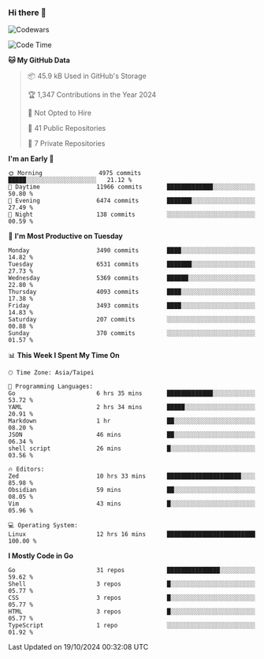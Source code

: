 ### Hi there 👋

![Codewars](https://www.codewars.com/users/omegaatt36/badges/small)

<!--START_SECTION:waka-->
![Code Time](http://img.shields.io/badge/Code%20Time-2%2C859%20hrs%2031%20mins-blue)

**🐱 My GitHub Data** 

> 📦 45.9 kB Used in GitHub's Storage 
 > 
> 🏆 1,347 Contributions in the Year 2024
 > 
> 🚫 Not Opted to Hire
 > 
> 📜 41 Public Repositories 
 > 
> 🔑 7 Private Repositories 
 > 
**I'm an Early 🐤** 

```text
🌞 Morning                4975 commits        █████░░░░░░░░░░░░░░░░░░░░   21.12 % 
🌆 Daytime                11966 commits       █████████████░░░░░░░░░░░░   50.80 % 
🌃 Evening                6474 commits        ███████░░░░░░░░░░░░░░░░░░   27.49 % 
🌙 Night                  138 commits         ░░░░░░░░░░░░░░░░░░░░░░░░░   00.59 % 
```
📅 **I'm Most Productive on Tuesday** 

```text
Monday                   3490 commits        ████░░░░░░░░░░░░░░░░░░░░░   14.82 % 
Tuesday                  6531 commits        ███████░░░░░░░░░░░░░░░░░░   27.73 % 
Wednesday                5369 commits        ██████░░░░░░░░░░░░░░░░░░░   22.80 % 
Thursday                 4093 commits        ████░░░░░░░░░░░░░░░░░░░░░   17.38 % 
Friday                   3493 commits        ████░░░░░░░░░░░░░░░░░░░░░   14.83 % 
Saturday                 207 commits         ░░░░░░░░░░░░░░░░░░░░░░░░░   00.88 % 
Sunday                   370 commits         ░░░░░░░░░░░░░░░░░░░░░░░░░   01.57 % 
```


📊 **This Week I Spent My Time On** 

```text
🕑︎ Time Zone: Asia/Taipei

💬 Programming Languages: 
Go                       6 hrs 35 mins       █████████████░░░░░░░░░░░░   53.72 % 
YAML                     2 hrs 34 mins       █████░░░░░░░░░░░░░░░░░░░░   20.91 % 
Markdown                 1 hr                ██░░░░░░░░░░░░░░░░░░░░░░░   08.20 % 
JSON                     46 mins             ██░░░░░░░░░░░░░░░░░░░░░░░   06.34 % 
shell script             26 mins             █░░░░░░░░░░░░░░░░░░░░░░░░   03.56 % 

🔥 Editors: 
Zed                      10 hrs 33 mins      █████████████████████░░░░   85.98 % 
Obsidian                 59 mins             ██░░░░░░░░░░░░░░░░░░░░░░░   08.05 % 
Vim                      43 mins             █░░░░░░░░░░░░░░░░░░░░░░░░   05.96 % 

💻 Operating System: 
Linux                    12 hrs 16 mins      █████████████████████████   100.00 % 
```

**I Mostly Code in Go** 

```text
Go                       31 repos            ███████████████░░░░░░░░░░   59.62 % 
Shell                    3 repos             █░░░░░░░░░░░░░░░░░░░░░░░░   05.77 % 
CSS                      3 repos             █░░░░░░░░░░░░░░░░░░░░░░░░   05.77 % 
HTML                     3 repos             █░░░░░░░░░░░░░░░░░░░░░░░░   05.77 % 
TypeScript               1 repo              ░░░░░░░░░░░░░░░░░░░░░░░░░   01.92 % 
```




 Last Updated on 19/10/2024 00:32:08 UTC
<!--END_SECTION:waka-->

<!--
**omegaatt36/omegaatt36** is a ✨ _special_ ✨ repository because its `README.md` (this file) appears on your GitHub profile.

Here are some ideas to get you started:

- 🔭 I’m currently working on ...
- 🌱 I’m currently learning ...
- 👯 I’m looking to collaborate on ...
- 🤔 I’m looking for help with ...
- 💬 Ask me about ...
- 📫 How to reach me: ...
- 😄 Pronouns: ...
- ⚡ Fun fact: ...
-->

